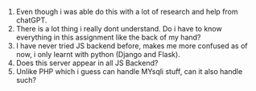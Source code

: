 1. Even though i was able do this with a lot of research and help from chatGPT. 
2. There is a lot thing i really dont understand. Do i have to know everything in this assignment like the back of my hand?
3. I have never tried JS backend before, makes me more confused as of now, i only learnt with python (Django and Flask).
4. Does this server appear in all JS Backend?
5. Unlike PHP which i guess can handle MYsqli stuff, can it also handle such?
